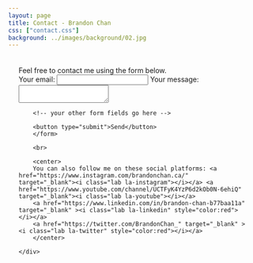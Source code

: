 ```yaml
---
layout: page
title: Contact - Brandon Chan
css: ["contact.css"]
background: ../images/background/02.jpg
---
```


<div class="row">
    <div class="col s12 m12 l12" style="padding: 1.5em">
    Feel free to contact me using the form below.
        <form
        action="https://formspree.io/mzbjkgqq"
        method="POST"
        >
        <label>
            Your email:
            <input type="text" name="_replyto">
        </label>
        <label>
            Your message:
            <textarea name="message"></textarea>
        </label>

        <!-- your other form fields go here -->

        <button type="submit">Send</button>
        </form>

        <br>

        <center>
        You can also follow me on these social platforms: <a href="https://www.instagram.com/brandonchan.ca/" target="_blank"><i class="lab la-instagram"></i></a> <a href="https://www.youtube.com/channel/UCTFyK4YzP6d2kOb0N-6ehiQ" target="_blank"><i class="lab la-youtube"></i></a>
        <a href="https://www.linkedin.com/in/brandon-chan-b77baa11a" target="_blank" ><i class="lab la-linkedin" style="color:red"></i></a>
        <a href="https://twitter.com/BrandonChan_" target="_blank" ><i class="lab la-twitter" style="color:red"></i></a>
        </center>
       
    </div>
</div>